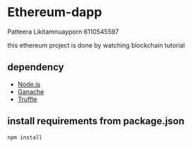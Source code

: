 # Ethereum-dapp

Patteera Likitamnuayporn 6110545597

this ethereum project is done by watching blockchain tutorial 

## dependency

- [Node.js](https://nodejs.org/en/download/package-manager/)
- [Ganache](https://www.trufflesuite.com/ganache)
- [Truffle](https://www.trufflesuite.com/docs/truffle/getting-started/installation)

## install requirements from package.json
```
npm install
```

